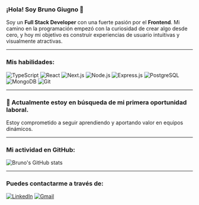 ### ¡Hola! Soy Bruno Giugno 👋

Soy un **Full Stack Developer** con una fuerte pasión por el **Frontend**. Mi camino en la programación empezó con la curiosidad de crear algo desde cero, y hoy mi objetivo es construir experiencias de usuario intuitivas y visualmente atractivas.

---

### Mis habilidades:
![TypeScript](https://img.shields.io/badge/TypeScript-007ACC?style=for-the-badge&logo=typescript&logoColor=white)
![React](https://img.shields.io/badge/React-20232A?style=for-the-badge&logo=react&logoColor=61DAFB)
![Next.js](https://img.shields.io/badge/Next.js-000000?style=for-the-badge&logo=next.js&logoColor=white)
![Node.js](https://img.shields.io/badge/Node.js-43853D?style=for-the-badge&logo=node.js&logoColor=white)
![Express.js](https://img.shields.io/badge/Express.js-000000?style=for-the-badge&logo=express&logoColor=white)
![PostgreSQL](https://img.shields.io/badge/PostgreSQL-316192?style=for-the-badge&logo=postgresql&logoColor=white)
![MongoDB](https://img.shields.io/badge/MongoDB-4EA94B?style=for-the-badge&logo=mongodb&logoColor=white)
![Git](https://img.shields.io/badge/Git-F05032?style=for-the-badge&logo=git&logoColor=white)

---

### **🌱 Actualmente estoy en búsqueda de mi primera oportunidad laboral.**
Estoy comprometido a seguir aprendiendo y aportando valor en equipos dinámicos.

---

### **Mi actividad en GitHub:**
![Bruno's GitHub stats](https://github-readme-stats.vercel.app/api?username=BrunoGiugno26&show_icons=true&theme=dark)

---

### **Puedes contactarme a través de:**
[![LinkedIn](https://img.shields.io/badge/LinkedIn-0077B5?style=for-the-badge&logo=linkedin&logoColor=white)](https://www.linkedin.com/in/bruno-giugno-0406ba1a5/)
[![Gmail](https://img.shields.io/badge/Gmail-D14836?style=for-the-badge&logo=gmail&logoColor=white)](mailto:brunogiugno@gmail.com)
